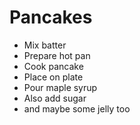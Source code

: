 # Pancakes

- Mix batter
- Prepare hot pan
- Cook pancake
- Place on plate
- Pour maple syrup 
- Also add sugar
- and maybe some jelly too 
